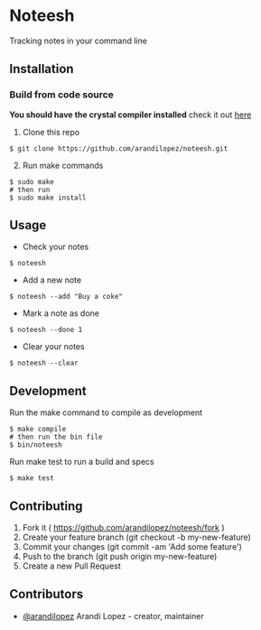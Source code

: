 # Noteesh

Tracking notes in your command line

## Installation

### Build from code source

**You should have the crystal compiler installed** check it out [here](https://crystal-lang.org/docs/installation/)

1. Clone this repo

```
$ git clone https://github.com/arandilopez/noteesh.git
```

2. Run make commands

```
$ sudo make
# then run
$ sudo make install
```

## Usage

- Check your notes

```
$ noteesh
```

- Add a new note

```
$ noteesh --add "Buy a coke"
```

- Mark a note as done

```
$ noteesh --done 1
```

- Clear your notes

```
$ noteesh --clear
```

## Development

Run the make command to compile as development

```
$ make compile
# then run the bin file
$ bin/noteesh
```

Run make test to run a build and specs

```
$ make test
```

## Contributing

1. Fork it ( https://github.com/arandilopez/noteesh/fork )
2. Create your feature branch (git checkout -b my-new-feature)
3. Commit your changes (git commit -am 'Add some feature')
4. Push to the branch (git push origin my-new-feature)
5. Create a new Pull Request

## Contributors

- [@arandilopez](https://github.com/arandilopez) Arandi Lopez - creator, maintainer
